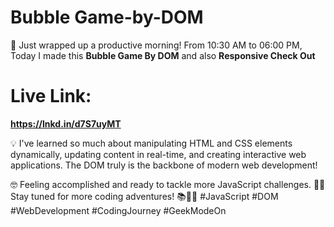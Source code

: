 # Bubble Game-by-DOM

🚀 Just wrapped up a productive morning! From 10:30 AM to 06:00 PM, Today I made this **Bubble Game By DOM** and also **Responsive Check Out**
# Live Link:

**https://lnkd.in/d7S7uyMT**

💡 I've learned so much about manipulating HTML and CSS elements dynamically, updating content in real-time, and creating interactive web applications. The DOM truly is the backbone of modern web development!

🤓 Feeling accomplished and ready to tackle more JavaScript challenges. 💪🏽 Stay tuned for more coding adventures! 📚👩‍💻
#JavaScript #DOM #WebDevelopment #CodingJourney #GeekModeOn
